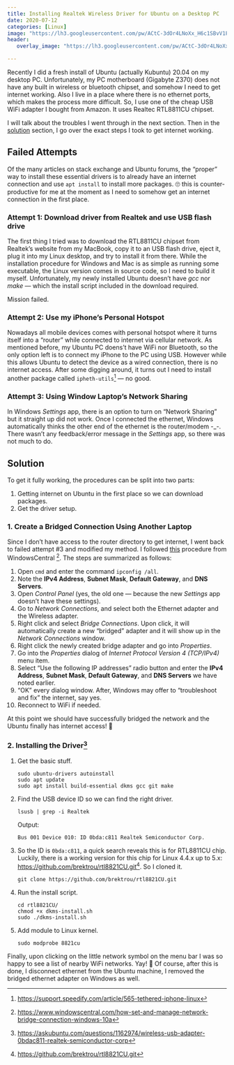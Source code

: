 ```yaml
---
title: Installing Realtek Wireless Driver for Ubuntu on a Desktop PC
date: 2020-07-12
categories: [Linux]
image: "https://lh3.googleusercontent.com/pw/ACtC-3dOr4LNoXx_H6c1SBvV1FNnqpw_ppZdpaTHAfaNYavGQPmDq2DPaJUSZ5sFGqM_3XWG_H_aYKfvgqSTh_48gcjr93ccvGespDDaEiwTXTsV1DX3XbvTqxk35SxJZrIRAKR6OpOLykASRHg7_ddJYFM=w880-h476-no?authuser=1"
header:
   overlay_image: "https://lh3.googleusercontent.com/pw/ACtC-3dOr4LNoXx_H6c1SBvV1FNnqpw_ppZdpaTHAfaNYavGQPmDq2DPaJUSZ5sFGqM_3XWG_H_aYKfvgqSTh_48gcjr93ccvGespDDaEiwTXTsV1DX3XbvTqxk35SxJZrIRAKR6OpOLykASRHg7_ddJYFM=w880-h476-no?authuser=1"

---
```


Recently I did a fresh install of Ubuntu (actually Kubuntu) 20.04 on my desktop PC. Unfortunately, my PC motherboard (Gigabyte Z370) does not have any built in wireless or bluetooth chipset, and somehow I need to get internet working. Also I live in a place where there is no ethernet ports, which makes the process more difficult. So, I use one of the cheap USB WiFi adapter I bought from Amazon. It uses Realtec RTL8811CU chipset. 

<!-- excerpt -->

I will talk about the troubles I went through in the next section. Then in the [solution](#solution) section, I go over the exact steps I took to get internet working.

## Failed Attempts

Of the many articles on stack exchange and Ubuntu forums, the “proper” way to install these essential drivers is to already have an internet connection and use `apt install` to install more packages. 🙄 this is counter-productive for me at the moment as I need to somehow get an internet connection in the first place.

### Attempt 1: Download driver from Realtek and use USB flash drive

The first thing I tried was to download the RTL8811CU chipset from Realtek’s website from my MacBook, copy it to an USB flash drive, eject it, plug it into my Linux desktop, and try to install it from there. While the installation procedure for Windows and Mac is as simple as running some executable, the Linux version comes in source code, so I need to build it myself. Unfortunately, my newly installed Ubuntu doesn’t have *gcc* nor *make* — which the install script included in the download required.

Mission failed.

### Attempt 2: Use my iPhone’s Personal Hotspot

Nowadays all mobile devices comes with personal hotspot where it turns itself into a “router” while connected to internet via cellular network. As mentioned before, my Ubuntu PC doens’t have WiFi nor Bluetooth, so the only option left is to connect my iPhone to the PC using USB. However while this allows Ubuntu to detect the device as a wired connection, there is no internet access. After some digging around, it turns out I need to install another package called `ipheth-utils`[^1] — no good.

### Attempt 3: Using Window Laptop’s Network Sharing

In Windows *Settings* app, there is an option to turn on “Network Sharing” but it straight up did not work. Once I connected the ethernet, Windows automatically thinks the other end of the ethernet is the router/modem -_-. There wasn’t any feedback/error message in the *Settings* app, so there was not much to do.

## Solution

To get it fully working, the procedures can be split into two parts:

1. Getting internet on Ubuntu in the first place so we can download packages.
2. Get the driver setup.

### 1. Create a Bridged Connection Using Another Laptop

Since I don’t have access to the router directory to get internet, I went back to failed attempt #3 and modified my method. I followed [this](https://www.windowscentral.com/how-set-and-manage-network-bridge-connection-windows-10a) procedure from WindowsCentral [^2]. The steps are summarized as follows:

1. Open `cmd` and enter the command `ipconfig /all`.
2. Note the **IPv4 Address**, **Subnet Mask**, **Default Gateway**, and **DNS Servers**.
3. Open *Control Panel* (yes, the old one — because the new *Settings* app doesn’t have these settings).
4. Go to *Network Connections*, and select both the Ethernet adapter and the Wireless adapter.
5. Right click and select *Bridge Connections*. Upon click, it will automatically create a new “bridged” adapter and it will show up in the *Network Connections* window.
6. Right click the newly created bridge adapter and go into *Properties*.
7. Go into the *Properties* dialog of *Internet Protocol Version 4 (TCP/IPv4)* menu item.
8. Select “Use the following IP addresses” radio button and enter the **IPv4 Address**, **Subnet Mask**, **Default Gateway**, and **DNS Servers** we have noted earlier.
9. “OK” every dialog window. After, Windows may offer to “troubleshoot and fix” the internet, say yes.
10. Reconnect to WiFi if needed.

At this point we should have successfully bridged the network and the Ubuntu finally has internet access! 🥳

### 2. Installing the Driver[^3]

1. Get the basic stuff.

   ```shell
   sudo ubuntu-drivers autoinstall
   sudo apt update
   sudo apt install build-essential dkms gcc git make
   ```

2. Find the USB device ID so we can find the right driver.

   ```shell
   lsusb | grep -i Realtek
   ```

   Output:

   ```
   Bus 001 Device 010: ID 0bda:c811 Realtek Semiconductor Corp.
   ```

3. So the ID is `0bda:c811`, a quick search reveals this is for RTL8811CU chip. Luckily, there is a working version for this chip for Linux 4.4.x up to 5.x: <https://github.com/brektrou/rtl8821CU.git>[^4]. So I cloned it.

   ```shell
   git clone https://github.com/brektrou/rtl8821CU.git
   ```

4. Run the install script.

   ```shell
   cd rtl8821CU/
   chmod +x dkms-install.sh
   sudo ./dkms-install.sh
   ```

5. Add module to Linux kernel.

   ```shell
   sudo modprobe 8821cu
   ```

Finally, upon clicking on the little network symbol on the menu bar I was so happy to see a list of nearby WiFi networks. Yay! 🎉 Of course, after this is done, I disconnect ethernet from the Ubuntu machine, I removed the bridged ethernet adapter on Windows as well.

[^1]: <https://support.speedify.com/article/565-tethered-iphone-linux>
[^2]: <https://www.windowscentral.com/how-set-and-manage-network-bridge-connection-windows-10a>
[^3]: <https://askubuntu.com/questions/1162974/wireless-usb-adapter-0bdac811-realtek-semiconductor-corp>
[^4]: <https://github.com/brektrou/rtl8821CU.git>


